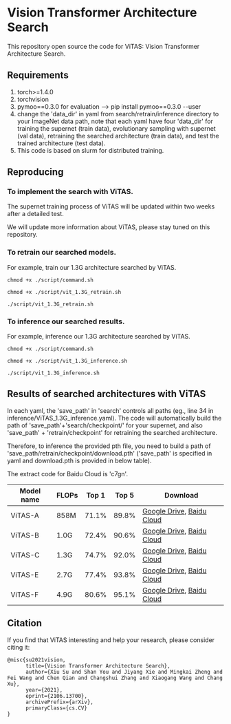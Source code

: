# Vision Transformer Architecture Search

This repository open source the code for ViTAS: Vision Transformer Architecture Search.

## Requirements
1. torch>=1.4.0
1. torchvision
1. pymoo==0.3.0 for evaluation --> pip install pymoo==0.3.0 --user
1. change the 'data_dir' in yaml from search/retrain/inference directory to your ImageNet data path, note that each yaml have four 'data_dir' for training the supernet (train data), evolutionary sampling with supernet (val data), retraining the searched architecture (train data), and test the trained architecture (test data).
1. This code is based on slurm for distributed training.

## Reproducing

### To implement the search with ViTAS.

The supernet training process of ViTAS will be updated within two weeks after a detailed test.

We will update more information about ViTAS, please stay tuned on this repository.

### To retrain our searched models.
For example, train our 1.3G architecture searched by ViTAS.
```
chmod +x ./script/command.sh

chmod +x ./script/vit_1.3G_retrain.sh

./script/vit_1.3G_retrain.sh
```

### To inference our searched results.

For example, inference our 1.3G architecture searched by ViTAS.
```
chmod +x ./script/command.sh

chmod +x ./script/vit_1.3G_inference.sh

./script/vit_1.3G_inference.sh
```

## Results of searched architectures with ViTAS
In each yaml, the 'save_path' in 'search' controls all paths (eg., line 34 in inference/ViTAS_1.3G_inference.yaml). The code will automatically build the path of 'save_path'+'search/checkpoint/' for your supernet, and also 'save_path' + 'retrain/checkpoint' for retraining the searched architecture.

Therefore, to inference the provided pth file, you need to build a path of 'save_path/retrain/checkpoint/download.pth' ('save_path' is specified in yaml and download.pth is provided in below table).

The extract code for Baidu Cloud is 'c7gn'.



Model name | FLOPs | Top 1 | Top 5 | Download
------------ | ------------- | ------------- | ------------- | -------------
ViTAS-A | 858M | 71.1% | 89.8% | [Google Drive](https://drive.google.com/drive/folders/15xGXCBXlmvQgFyw4qFHw2-Rx6M-5JS0U?usp=sharing), [Baidu Cloud](https://pan.baidu.com/s/1zl2c2AicGI60QaSpDwtusw)
ViTAS-B | 1.0G | 72.4% | 90.6% | [Google Drive](https://drive.google.com/drive/folders/1Hwt2rj4GWZsMLq8zCBMPX0TKe7-owWoU?usp=sharing), [Baidu Cloud](https://pan.baidu.com/s/1zl2c2AicGI60QaSpDwtusw)
ViTAS-C | 1.3G | 74.7% | 92.0% | [Google Drive](https://drive.google.com/drive/folders/151xZk-v6bLtZuzqxmoSagtehb2e5JpSM?usp=sharing), [Baidu Cloud](https://pan.baidu.com/s/1zl2c2AicGI60QaSpDwtusw)
ViTAS-E | 2.7G | 77.4% | 93.8% | [Google Drive](https://drive.google.com/drive/folders/1JwW5xTObaAosFsNZErkiND_rDnj6SEuG?usp=sharing), [Baidu Cloud](https://pan.baidu.com/s/1zl2c2AicGI60QaSpDwtusw)
ViTAS-F | 4.9G | 80.6% | 95.1% | [Google Drive](https://drive.google.com/drive/folders/11gpbIr4b7NJU14lIYvU5deRYHHeOFS1B?usp=sharing), [Baidu Cloud](https://pan.baidu.com/s/1zl2c2AicGI60QaSpDwtusw)

## Citation

If you find that ViTAS interesting and help your research, please consider citing it:

```
@misc{su2021vision,
      title={Vision Transformer Architecture Search}, 
      author={Xiu Su and Shan You and Jiyang Xie and Mingkai Zheng and Fei Wang and Chen Qian and Changshui Zhang and Xiaogang Wang and Chang Xu},
      year={2021},
      eprint={2106.13700},
      archivePrefix={arXiv},
      primaryClass={cs.CV}
}
```
